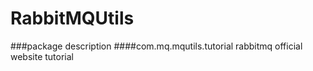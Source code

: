 # RabbitMQUtils

###package description
####com.mq.mqutils.tutorial
rabbitmq official website tutorial
